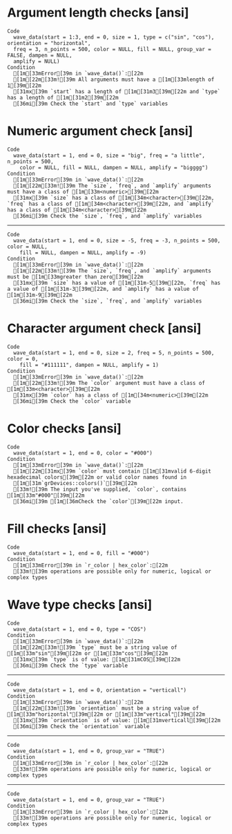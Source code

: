 # Argument length checks [ansi]

    Code
      wave_data(start = 1:3, end = 0, size = 1, type = c("sin", "cos"), orientation = "horizontal",
      freq = 3, n_points = 500, color = NULL, fill = NULL, group_var = FALSE, dampen = NULL,
      amplify = NULL)
    Condition
      [1m[33mError[39m in `wave_data()`:[22m
      [1m[22m[33m![39m All arguments must have a [1m[33mlength of 1[39m[22m
      [31mx[39m `start` has a length of [1m[31m3[39m[22m and `type` has a length of [1m[31m2[39m[22m
      [36mi[39m Check the `start` and `type` variables

# Numeric argument check [ansi]

    Code
      wave_data(start = 1, end = 0, size = "big", freq = "a little", n_points = 500,
        color = NULL, fill = NULL, dampen = NULL, amplify = "bigggg")
    Condition
      [1m[33mError[39m in `wave_data()`:[22m
      [1m[22m[33m![39m The `size`, `freq`, and `amplify` arguments must have a class of [1m[33m<numeric>[39m[22m
      [31mx[39m `size` has a class of [1m[34m<character>[39m[22m, `freq` has a class of [1m[34m<character>[39m[22m, and `amplify` has a class of [1m[34m<character>[39m[22m
      [36mi[39m Check the `size`, `freq`, and `amplify` variables

---

    Code
      wave_data(start = 1, end = 0, size = -5, freq = -3, n_points = 500, color = NULL,
        fill = NULL, dampen = NULL, amplify = -9)
    Condition
      [1m[33mError[39m in `wave_data()`:[22m
      [1m[22m[33m![39m The `size`, `freq`, and `amplify` arguments must be [1m[33mgreater than zero[39m[22m
      [31mx[39m `size` has a value of [1m[31m-5[39m[22m, `freq` has a value of [1m[31m-3[39m[22m, and `amplify` has a value of [1m[31m-9[39m[22m
      [36mi[39m Check the `size`, `freq`, and `amplify` variables

# Character argument check [ansi]

    Code
      wave_data(start = 1, end = 0, size = 2, freq = 5, n_points = 500, color = 0,
        fill = "#111111", dampen = NULL, amplify = 1)
    Condition
      [1m[33mError[39m in `wave_data()`:[22m
      [1m[22m[33m![39m The `color` argument must have a class of [1m[33m<character>[39m[22m
      [31mx[39m `color` has a class of [1m[34m<numeric>[39m[22m
      [36mi[39m Check the `color` variable

# Color checks [ansi]

    Code
      wave_data(start = 1, end = 0, color = "#000")
    Condition
      [1m[33mError[39m in `wave_data()`:[22m
      [1m[22m[31mx[39m `color` must contain [1m[31mvalid 6-digit hexadecimal colors[39m[22m or valid color names found in
      [1m[31m`grDevices::colors()`[39m[22m
      [33m![39m The input you've supplied, `color`, contains [1m[33m"#000"[39m[22m
      [36mi[39m [1m[36mCheck the `color`[39m[22m input.

# Fill checks [ansi]

    Code
      wave_data(start = 1, end = 0, fill = "#000")
    Condition
      [1m[33mError[39m in `r_color | hex_color`:[22m
      [33m![39m operations are possible only for numeric, logical or complex types

# Wave type checks [ansi]

    Code
      wave_data(start = 1, end = 0, type = "COS")
    Condition
      [1m[33mError[39m in `wave_data()`:[22m
      [1m[22m[33m![39m `type` must be a string value of [1m[33m"sin"[39m[22m or [1m[33m"cos"[39m[22m
      [31mx[39m `type` is of value: [1m[31mCOS[39m[22m
      [36mi[39m Check the `type` variable

---

    Code
      wave_data(start = 1, end = 0, orientation = "verticall")
    Condition
      [1m[33mError[39m in `wave_data()`:[22m
      [1m[22m[33m![39m `orientation` must be a string value of [1m[33m"horizontal"[39m[22m or [1m[33m"vertical"[39m[22m
      [31mx[39m `orientation` is of value: [1m[31mverticall[39m[22m
      [36mi[39m Check the `orientation` variable

---

    Code
      wave_data(start = 1, end = 0, group_var = "TRUE")
    Condition
      [1m[33mError[39m in `r_color | hex_color`:[22m
      [33m![39m operations are possible only for numeric, logical or complex types

---

    Code
      wave_data(start = 1, end = 0, group_var = "TRUE")
    Condition
      [1m[33mError[39m in `r_color | hex_color`:[22m
      [33m![39m operations are possible only for numeric, logical or complex types

